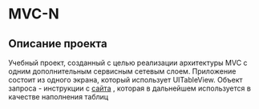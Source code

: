 # MVC-N


## Описание проекта

Учебный проект, созданный с целью реализации архитектуры MVC с одним дополнительным сервисным сетевым слоем. Приложение состоит из одного экрана, который использует UITableView. Объект запроса - инструкции с [сайта](https://jsonplaceholder.typicode.com/posts/1/comments) , которая в дальнейшем используется в качестве наполнения таблиц

